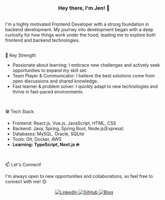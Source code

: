 <div align="center">
  <h3>Hey there, I'm Jen! 👋</h3>
</div>
<br>

<div>
  I'm a highly motivated Frontend Developer with a strong foundation in backend development. My journey into development began with a deep curiosity for how things work under the hood, leading me to explore both frontend and backend technologies.
</div>
<br>

<div>
  <p>🚀 Key Strength</p>
  <ul>
    <li>
      Passionate about learning: I embrace new challenges and actively seek opportunities to expand my skill set.
    </li>
    <li>  
      Team Player & Communicator: I believe the best solutions come from open discussions and shared knowledge.
    </li>
    <li>
      Fast learner & problem solver: I quickly adapt to new technologies and thrive in fast-paced environments.
    </li>
  </ul>
</div>
<br>

<div>
  <p>🛠 Tech Stack</p>
  <ul>
    <li>
      Frontend: React.js, Vue.js, JavaScript, HTML, CSS
    </li>
    <li>  
      Backend: Java, Spring, Spring Boot, Node.js(Express)
    </li>
    <li>
      Databases: MySQL, Oracle, SQLite
    </li>
    <li>
      Tools: Git, Docker, AWS
    </li>
    <li>
      <b>Learning: TypeScript, Next.js 🔥 </b>
    </li>
  </ul>
</div>
<br>

<div>
  <p>📫 Let's Connect!</p>
  I'm always open to new opportunities and collaborations, so feel free to connect with me! 😊
</div>
<br>

<div align="center">
    <a href="https://www.linkedin.com/in/jaeeuncho" target="_blank" rel="noopener noreferrer" title="LinkedIn">
      <img src="https://img.shields.io/badge/LinkedIn-0077B5?style=flat&logo=linkedin&logoColor=white" alt="LinkedIn"/>
    </a>
    <a href="https://github.com/iamjaeeuncho" target="_blank" rel="noopener noreferrer" title="GitHub">
      <img src="https://img.shields.io/badge/GitHub-181717?style=flat&logoColor=white" alt="GitHub"/>
    </a>
    <a href="https://iamjaeeuncho.github.io" target="_blank" rel="noopener noreferrer" title="Website">
      <img src="https://img.shields.io/badge/Website-FFA500?style=flat&logoColor=white" alt="Blog"/>
    </a>
</div>

